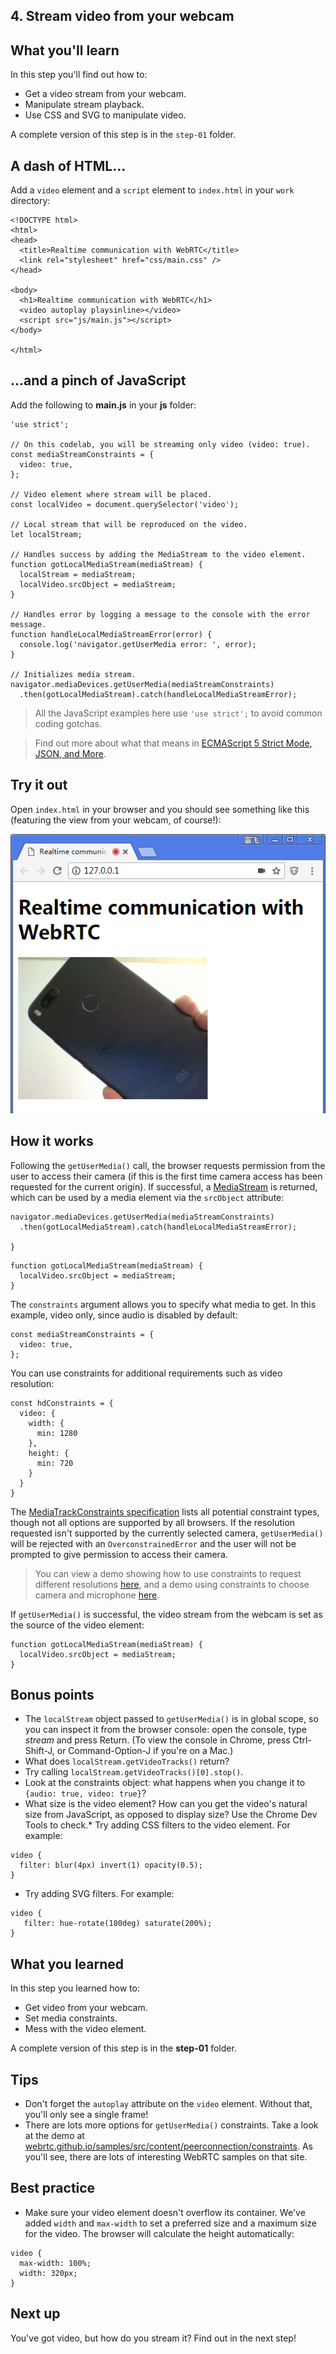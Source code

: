 ## 4. Stream video from your webcam


## What you'll learn

In this step you'll find out how to:

*   Get a video stream from your webcam.
*   Manipulate stream playback.
*   Use CSS and SVG to manipulate video.

A complete version of this step is in the `step-01` folder.


## A dash of HTML...

Add a `video` element and a `script` element to `index.html` in your `work` directory:

```
<!DOCTYPE html>
<html>
<head>
  <title>Realtime communication with WebRTC</title>
  <link rel="stylesheet" href="css/main.css" />
</head>

<body>
  <h1>Realtime communication with WebRTC</h1>
  <video autoplay playsinline></video>
  <script src="js/main.js"></script>
</body>

</html>
```

## ...and a pinch of JavaScript

Add the following to **main.js** in your **js** folder:

```
'use strict';

// On this codelab, you will be streaming only video (video: true).
const mediaStreamConstraints = {
  video: true,
};

// Video element where stream will be placed.
const localVideo = document.querySelector('video');

// Local stream that will be reproduced on the video.
let localStream;

// Handles success by adding the MediaStream to the video element.
function gotLocalMediaStream(mediaStream) {
  localStream = mediaStream;
  localVideo.srcObject = mediaStream;
}

// Handles error by logging a message to the console with the error message.
function handleLocalMediaStreamError(error) {
  console.log('navigator.getUserMedia error: ', error);
}

// Initializes media stream.
navigator.mediaDevices.getUserMedia(mediaStreamConstraints)
  .then(gotLocalMediaStream).catch(handleLocalMediaStreamError);
```

> All the JavaScript examples here use `'use strict';` to avoid common coding gotchas.

> Find out more about what that means in [ECMAScript 5 Strict Mode, JSON, and More](http://ejohn.org/blog/ecmascript-5-strict-mode-json-and-more/).


## Try it out

Open `index.html` in your browser and you should see something like this (featuring the view from your webcam, of course!):

![](04_01_demo.png)


## How it works

Following the `getUserMedia()` call, the browser requests permission from the user to access their camera (if this is the first time camera access has been requested for the current origin). If successful, a [MediaStream](https://developer.mozilla.org/en/docs/Web/API/MediaStream) is returned, which can be used by a media element via the `srcObject` attribute:

```
navigator.mediaDevices.getUserMedia(mediaStreamConstraints)
  .then(gotLocalMediaStream).catch(handleLocalMediaStreamError);

}
```

```
function gotLocalMediaStream(mediaStream) {
  localVideo.srcObject = mediaStream;
}
```

The `constraints` argument allows you to specify what media to get. In this example, video only, since audio is disabled by default:

```
const mediaStreamConstraints = {
  video: true,
};
```

You can use constraints for additional requirements such as video resolution:

```
const hdConstraints = {
  video: {
    width: {
      min: 1280
    },
    height: {
      min: 720
    }
  }
}
```

The [MediaTrackConstraints specification](https://w3c.github.io/mediacapture-main/getusermedia.html#media-track-constraints) lists all potential constraint types, though not all options are supported by all browsers. If the resolution requested isn't supported by the currently selected camera, `getUserMedia()` will be rejected with an `OverconstrainedError` and the user will not be prompted to give permission to access their camera.

> You can view a demo showing how to use constraints to request different resolutions [here](https://simpl.info/getusermedia/constraints/), and a demo using constraints to choose camera and microphone [here](https://simpl.info/getusermedia/sources/).

If `getUserMedia()` is successful, the video stream from the webcam is set as the source of the video element:

```
function gotLocalMediaStream(mediaStream) {
  localVideo.srcObject = mediaStream;
}
```


## Bonus points

*   The `localStream` object passed to `getUserMedia()` is in global scope, so you can inspect it from the browser console: open the console, type _stream_ and press Return. (To view the console in Chrome, press Ctrl-Shift-J, or Command-Option-J if you're on a Mac.)
*   What does `localStream.getVideoTracks()` return?
*   Try calling `localStream.getVideoTracks()[0].stop()`.
*   Look at the constraints object: what happens when you change it to `{audio: true, video: true}`?
*   What size is the video element? How can you get the video's natural size from JavaScript, as opposed to display size? Use the Chrome Dev Tools to check.*   Try adding CSS filters to the video element. For example:

```
video {
  filter: blur(4px) invert(1) opacity(0.5);
}
```

*   Try adding SVG filters. For example:

```
video {
   filter: hue-rotate(180deg) saturate(200%);
}
```

## What you learned

In this step you learned how to:

*   Get video from your webcam.
*   Set media constraints.
*   Mess with the video element.

A complete version of this step is in the **step-01** folder.

## Tips

*   Don't forget the `autoplay` attribute on the `video` element. Without that, you'll only see a single frame!
*   There are lots more options for `getUserMedia()` constraints. Take a look at the demo at [webrtc.github.io/samples/src/content/peerconnection/constraints](https://webrtc.github.io/samples/src/content/peerconnection/constraints/). As you'll see, there are lots of interesting WebRTC samples on that site.

## Best practice

*   Make sure your video element doesn't overflow its container. We've added `width` and `max-width` to set a preferred size and a maximum size for the video. The browser will calculate the height automatically:

```
video {
  max-width: 100%;
  width: 320px;
}
```

## Next up

You've got video, but how do you stream it? Find out in the next step!

